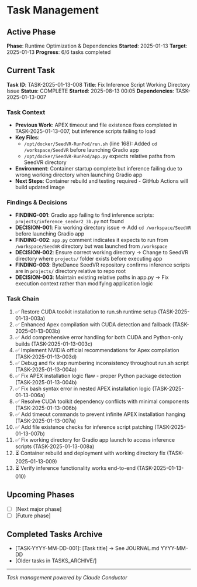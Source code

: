 # Task Management

## Active Phase
**Phase**: Runtime Optimization & Dependencies
**Started**: 2025-01-13
**Target**: 2025-01-13
**Progress**: 6/6 tasks completed

## Current Task
**Task ID**: TASK-2025-01-13-008
**Title**: Fix Inference Script Working Directory Issue
**Status**: COMPLETE
**Started**: 2025-08-13 00:05
**Dependencies**: TASK-2025-01-13-007

### Task Context
<!-- Critical information needed to resume this task -->
- **Previous Work**: APEX timeout and file existence fixes completed in TASK-2025-01-13-007, but inference scripts failing to load
- **Key Files**: 
  - `/opt/docker/SeedVR-RunPod/run.sh` (line 168): Added `cd /workspace/SeedVR` before launching Gradio app
  - `/opt/docker/SeedVR-RunPod/app.py` expects relative paths from SeedVR directory
- **Environment**: Container startup complete but inference failing due to wrong working directory when launching Gradio app
- **Next Steps**: Container rebuild and testing required - GitHub Actions will build updated image

### Findings & Decisions
- **FINDING-001**: Gradio app failing to find inference scripts: `projects/inference_seedvr2_3b.py` not found
- **DECISION-001**: Fix working directory issue → Add `cd /workspace/SeedVR` before launching Gradio app
- **FINDING-002**: `app.py` comment indicates it expects to run from `/workspace/SeedVR` directory but was launched from `/workspace`
- **DECISION-002**: Ensure correct working directory → Change to SeedVR directory where `projects/` folder exists before executing app
- **FINDING-003**: ByteDance SeedVR repository confirms inference scripts are in `projects/` directory relative to repo root
- **DECISION-003**: Maintain existing relative paths in app.py → Fix execution context rather than modifying application logic
### Task Chain
1. ✅ Restore CUDA toolkit installation to run.sh runtime setup (TASK-2025-01-13-003a)
2. ✅ Enhanced Apex compilation with CUDA detection and fallback (TASK-2025-01-13-003b)
3. ✅ Add comprehensive error handling for both CUDA and Python-only builds (TASK-2025-01-13-003c)
4. ✅ Implement NVIDIA official recommendations for Apex compilation (TASK-2025-01-13-003d)
5. ✅ Debug and fix step numbering inconsistency throughout run.sh script (TASK-2025-01-13-004a)
6. ✅ Fix APEX installation logic flaw - proper Python package detection (TASK-2025-01-13-004b)
7. ✅ Fix bash syntax error in nested APEX installation logic (TASK-2025-01-13-006a)
8. ✅ Resolve CUDA toolkit dependency conflicts with minimal components (TASK-2025-01-13-006b)
9. ✅ Add timeout commands to prevent infinite APEX installation hanging (TASK-2025-01-13-007a)
10. ✅ Add file existence checks for inference script patching (TASK-2025-01-13-007b)
11. ✅ Fix working directory for Gradio app launch to access inference scripts (TASK-2025-01-13-008a)
12. ⏳ Container rebuild and deployment with working directory fix (TASK-2025-01-13-009)
13. ⏳ Verify inference functionality works end-to-end (TASK-2025-01-13-010)

## Upcoming Phases
<!-- Future work not yet started -->
- [ ] [Next major phase]
- [ ] [Future phase]

## Completed Tasks Archive
<!-- Recent completions for quick reference -->
- [TASK-YYYY-MM-DD-001]: [Task title] → See JOURNAL.md YYYY-MM-DD
- [Older tasks in TASKS_ARCHIVE/]

---
*Task management powered by Claude Conductor*